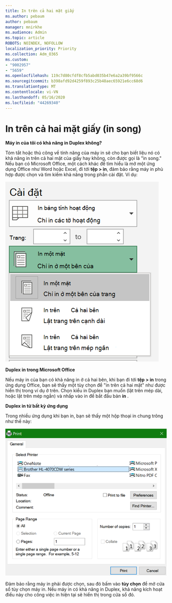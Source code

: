 ```yaml
---
title: In trên cả hai mặt giấy
ms.author: pebaum
author: pebaum
manager: mnirkhe
ms.audience: Admin
ms.topic: article
ROBOTS: NOINDEX, NOFOLLOW
localization_priority: Priority
ms.collection: Adm_O365
ms.custom:
- "9002957"
- "5659"
ms.openlocfilehash: 119c7d80cfdf8cfb5abd035b47e6a2a39bf9566c
ms.sourcegitcommit: b398afd92d4259f893c25b48aec65921e6cc68d6
ms.translationtype: MT
ms.contentlocale: vi-VN
ms.lasthandoff: 05/16/2020
ms.locfileid: "44269340"
---
```

# <a name="printing-on-both-sides-of-paper-duplex-printing"></a>In trên cả hai mặt giấy (in song)

**Máy in của tôi có khả năng in Duplex không?**

Tóm tắt hoặc thủ công về tính năng của máy in sẽ cho bạn biết liệu nó có khả năng in trên cả hai mặt của giấy hay không, còn được gọi là "in song." Nếu bạn có Microsoft Office, một cách khác để tìm hiểu là mở một ứng dụng Office như Word hoặc Excel, đi tới **tệp > in**, đảm bảo rằng máy in phù hợp được chọn và tìm kiếm khả năng trong phần cài đặt. Ví dụ: 

![Thiết đặt máy in](media/print-settings.png)

**Duplex in trong Microsoft Office**

Nếu máy in của bạn có khả năng in ở cả hai bên, khi bạn đi tới **tệp > in** trong ứng dụng Office, bạn sẽ thấy một tùy chọn để "in trên cả hai mặt" như được hiển thị trong ví dụ ở trên.  Chọn kiểu in Duplex bạn muốn (lật trên mép dài, hoặc lật trên mép ngắn) và nhấp vào in để bắt đầu bản **in** .

**Duplex in từ bất kỳ ứng dụng**

Trong nhiều ứng dụng khi bạn in, bạn sẽ thấy một hộp thoại in chung trông như thế này: 

![Hộp thoại in](media/print-dialog.png)

Đảm bảo rằng máy in phải được chọn, sau đó bấm vào **tùy chọn** để mở cửa sổ tùy chọn máy in. Nếu máy in có khả năng in Duplex, khả năng kích hoạt điều này cho công việc in hiện tại sẽ hiển thị trong cửa sổ đó.
